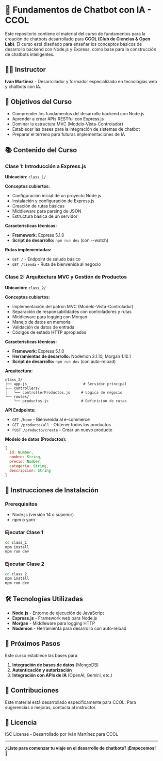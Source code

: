 # 🤖 Fundamentos de Chatbot con IA - CCOL

Este repositorio contiene el material del curso de fundamentos para la creación de chatbots desarrollado para **CCOL (Club de Ciencias & Open Lab)**. El curso está diseñado para enseñar los conceptos básicos de desarrollo backend con Node.js y Express, como base para la construcción de chatbots inteligentes.

## 👨‍💻 Instructor
**Iván Martínez** - Desarrollador y formador especializado en tecnologías web y chatbots con IA.

## 🎯 Objetivos del Curso

- Comprender los fundamentos del desarrollo backend con Node.js
- Aprender a crear APIs RESTful con Express.js
- Dominar la estructura MVC (Modelo-Vista-Controlador)
- Establecer las bases para la integración de sistemas de chatbot
- Preparar el terreno para futuras implementaciones de IA

## 📚 Contenido del Curso

### Clase 1: Introducción a Express.js
**Ubicación:** `class_1/`

**Conceptos cubiertos:**
- Configuración inicial de un proyecto Node.js
- Instalación y configuración de Express.js
- Creación de rutas básicas
- Middleware para parsing de JSON
- Estructura básica de un servidor

**Características técnicas:**
- **Framework:** Express 5.1.0
- **Script de desarrollo:** `npm run dev` (con --watch)

**Rutas implementadas:**
- `GET /` - Endpoint de saludo básico
- `GET /tienda` - Ruta de bienvenida al negocio

### Clase 2: Arquitectura MVC y Gestión de Productos
**Ubicación:** `class_2/`

**Conceptos cubiertos:**
- Implementación del patrón MVC (Modelo-Vista-Controlador)
- Separación de responsabilidades con controladores y rutas
- Middleware para logging con Morgan
- Manejo de datos en memoria
- Validación de datos de entrada
- Códigos de estado HTTP apropiados

**Características técnicas:**
- **Framework:** Express 5.1.0
- **Herramientas de desarrollo:** Nodemon 3.1.10, Morgan 1.10.1
- **Script de desarrollo:** `npm run dev` (con auto-reload)

**Arquitectura:**
```
class_2/
├── app.js                          # Servidor principal
├── controllers/
│   └── controllerProductos.js     # Lógica de negocio
└── routes/
    └── productos.js               # Definición de rutas
```

**API Endpoints:**
- `GET /home` - Bienvenida al e-commerce
- `GET /producto/all` - Obtener todos los productos
- `POST /producto/create` - Crear un nuevo producto

**Modelo de datos (Productos):**
```javascript
{
  id: Number,
  nombre: String,
  precio: Number,
  categoria: String,
  descripcion: String
}
```

## 🚀 Instrucciones de Instalación

### Prerequisitos
- Node.js (versión 14 o superior)
- npm o yarn

### Ejecutar Clase 1
```bash
cd class_1
npm install
npm run dev
```

### Ejecutar Clase 2
```bash
cd class_2
npm install
npm run dev
```

## 🛠️ Tecnologías Utilizadas

- **Node.js** - Entorno de ejecución de JavaScript
- **Express.js** - Framework web para Node.js
- **Morgan** - Middleware para logging HTTP
- **Nodemon** - Herramienta para desarrollo con auto-reload

## 📝 Próximos Pasos

Este curso establece las bases para:

1. **Integración de bases de datos** (MongoDB)
2. **Autenticación y autorización**
3. **Integración con APIs de IA** (OpenAI, Gemini, etc.)

## 🤝 Contribuciones

Este material está desarrollado específicamente para CCOL. Para sugerencias o mejoras, contacta al instructor.

## 📄 Licencia

ISC License - Desarrollado por Iván Martínez para CCOL

---

**¿Listo para comenzar tu viaje en el desarrollo de chatbots? ¡Empecemos! 🚀**